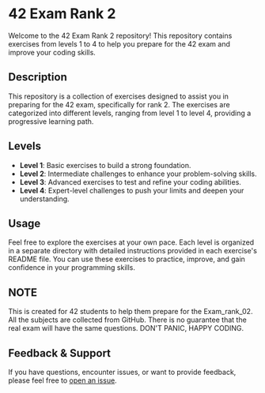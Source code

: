 # 42 Exam Rank 2

Welcome to the 42 Exam Rank 2 repository! This repository contains exercises from levels 1 to 4 to help you prepare for the 42 exam and improve your coding skills.

## Description
This repository is a collection of exercises designed to assist you in preparing for the 42 exam, specifically for rank 2. The exercises are categorized into different levels, ranging from level 1 to level 4, providing a progressive learning path.

## Levels
- **Level 1**: Basic exercises to build a strong foundation.
- **Level 2**: Intermediate challenges to enhance your problem-solving skills.
- **Level 3**: Advanced exercises to test and refine your coding abilities.
- **Level 4**: Expert-level challenges to push your limits and deepen your understanding.

## Usage
Feel free to explore the exercises at your own pace. Each level is organized in a separate directory with detailed instructions provided in each exercise's README file. You can use these exercises to practice, improve, and gain confidence in your programming skills.

## NOTE
This is created for 42 students to help them prepare for the Exam_rank_02. All the subjects are collected from GitHub. There is no guarantee that the real exam will have the same questions. DON'T PANIC, HAPPY CODING.

## Feedback & Support
If you have questions, encounter issues, or want to provide feedback, please feel free to [open an issue](https://github.com/sumon-ohid/42-Exam-Preparation/issues).
